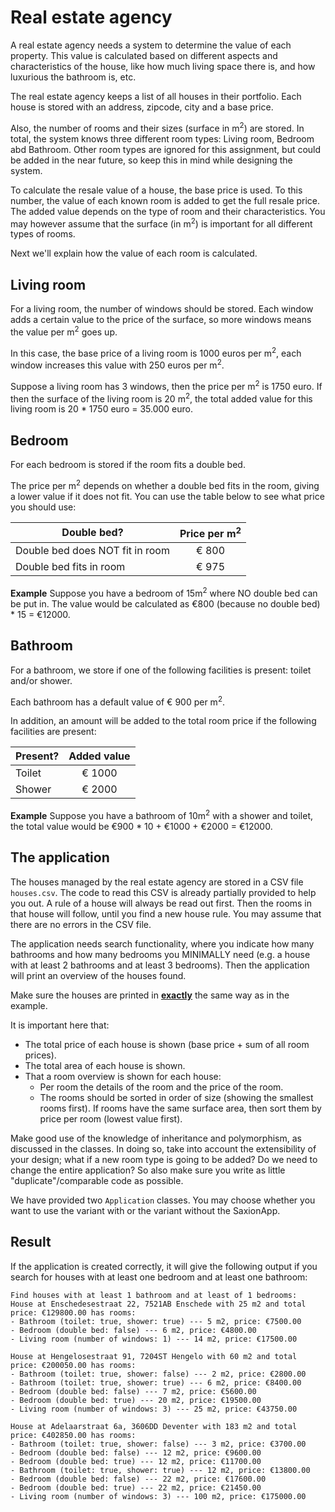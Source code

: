 # Real estate agency
A real estate agency needs a system to determine the value of each property.
This value is calculated based on different aspects and characteristics of the house, like how much living space there is, and how luxurious the bathroom is,
etc. 

The real estate agency keeps a list of all houses in their portfolio. Each house is stored with an address, zipcode, city and
a base price.

Also, the number of rooms and their sizes (surface in m<sup>2</sup>) are stored. In total, the system knows three different
room types: Living room, Bedroom abd Bathroom. Other room types are ignored for this assignment, but could be added
in the near future, so keep this in mind while designing the system.

To calculate the resale value of a house, the base price is used. To this number, the value of each known room is added
to get the full resale price. The added value depends on the type of room and their characteristics. You may however assume
that the surface (in m<sup>2</sup>) is important for all different types of rooms.

Next we'll explain how the value of each room is calculated.

## Living room
For a living room, the number of windows should be stored. Each window adds a certain value to the price of the surface, so more
windows means the value per m<sup>2</sup> goes up.

In this case, the base price of a living room is 1000 euros per m<sup>2</sup>, each window increases this value with 250
euros per m<sup>2</sup>.

Suppose a living room has 3 windows, then the price per m<sup>2</sup> is 1750 euro. If then the surface of the living
room is 20 m<sup>2</sup>, the total added value for this living room is 20 * 1750 euro = 35.000 euro.

## Bedroom
For each bedroom is stored if the room fits a double bed.

The price per m<sup>2</sup> depends on whether a double bed fits in the room, giving a lower value if it does not
fit. You can use the table below to see what price you should use:

| Double bed?                     | Price per m<sup>2</sup> |
|---------------------------------|:-----------------------:|
| Double bed does NOT fit in room |          € 800          |
| Double bed fits in room         |          € 975          |

**Example**
Suppose you have a bedroom of 15m<sup>2</sup> where NO double bed can be put in. The
value would be calculated as €800 (because no double bed) * 15 = €12000.

## Bathroom
For a bathroom, we store if one of the following facilities is present: toilet and/or shower.

Each bathroom has a default value of € 900 per m<sup>2</sup>.

In addition, an amount will be added to the total room price if the following facilities are present:

| Present? | Added value |
|----------|:-----------:|
| Toilet   |   € 1000    |
| Shower   |   € 2000    |

**Example**
Suppose you have a bathroom of 10m<sup>2</sup> with a shower and toilet, the total value would be €900 * 10 + €1000 + €2000 = €12000.

## The application
The houses managed by the real estate agency are stored in a CSV file `houses.csv`. The code to read this CSV is already partially provided to help you out.
A rule of a house will always be read out first. Then the rooms in that house will follow, until you find a new house rule. You may assume that there are no errors in the CSV file.

The application needs search functionality, where you indicate how many bathrooms and how many bedrooms you MINIMALLY need (e.g. a house with at least 2 bathrooms and at least 3 bedrooms).
Then the application will print an overview of the houses found.

Make sure the houses are printed in **<u>exactly</u>** the same way as in the example.

It is important here that:
- The total price of each house is shown (base price + sum of all room prices).
- The total area of each house is shown.
- That a room overview is shown for each house:
    - Per room the details of the room and the price of the room.
    - The rooms should be sorted in order of size (showing the smallest rooms first). If rooms have the same surface area, then sort them by price per room (lowest value first).

Make good use of the knowledge of inheritance and polymorphism, as discussed in the classes. In doing so, take into account
the extensibility of your design; what if a new room type is going to be added? Do we need to change the entire application? So also make sure you write as 
little "duplicate"/comparable code as possible.

We have provided two `Application` classes. You may choose whether you want to use the variant with or the variant without the SaxionApp.

## Result
If the application is created correctly, it will give the following output if you search for houses with at least one bedroom and at least one bathroom:

```text
Find houses with at least 1 bathroom and at least of 1 bedrooms:
House at Enschedesestraat 22, 7521AB Enschede with 25 m2 and total price: €129800.00 has rooms: 
- Bathroom (toilet: true, shower: true) --- 5 m2, price: €7500.00
- Bedroom (double bed: false) --- 6 m2, price: €4800.00
- Living room (number of windows: 1) --- 14 m2, price: €17500.00

House at Hengelosestraat 91, 7204ST Hengelo with 60 m2 and total price: €200050.00 has rooms: 
- Bathroom (toilet: true, shower: false) --- 2 m2, price: €2800.00
- Bathroom (toilet: true, shower: true) --- 6 m2, price: €8400.00
- Bedroom (double bed: false) --- 7 m2, price: €5600.00
- Bedroom (double bed: true) --- 20 m2, price: €19500.00
- Living room (number of windows: 3) --- 25 m2, price: €43750.00

House at Adelaarstraat 6a, 3606DD Deventer with 183 m2 and total price: €402850.00 has rooms: 
- Bathroom (toilet: true, shower: false) --- 3 m2, price: €3700.00
- Bedroom (double bed: false) --- 12 m2, price: €9600.00
- Bedroom (double bed: true) --- 12 m2, price: €11700.00
- Bathroom (toilet: true, shower: true) --- 12 m2, price: €13800.00
- Bedroom (double bed: false) --- 22 m2, price: €17600.00
- Bedroom (double bed: true) --- 22 m2, price: €21450.00
- Living room (number of windows: 3) --- 100 m2, price: €175000.00
```